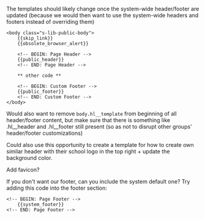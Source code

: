 The templates should likely change once the system-wide header/footer are updated (because we would then want to use the system-wide headers and footers instead of overriding them)

```
<body class="s-lib-public-body">
    {{skip_link}}
    {{obsolete_browser_alert}}

    <!-- BEGIN: Page Header -->
    {{public_header}}
    <!-- END: Page Header -->

    ** other code **

    <!-- BEGIN: Custom Footer -->
    {{public_footer}}
    <!-- END: Custom Footer -->
</body>
```

Would also want to remove ```body.hl__template``` from beginning of all header/footer content, but make sure that there is something like .hl__header and .hl__footer still present (so as not to disrupt other groups' header/footer customizations)

Could also use this opportunity to create a template for how to create own similar header with their school logo in the top right + update the background color.

Add favicon?

If you don't want our footer, can you include the system default one? Try adding this code into the footer section:

```
<!-- BEGIN: Page Footer -->
    {{system_footer}}
<!-- END: Page Footer -->
```